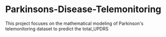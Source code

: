 # Parkinsons-Disease-Telemonitoring
This project focuses on the mathematical modeling of Parkinson's telemonitoring dataset to predict the total_UPDRS
